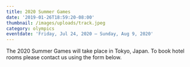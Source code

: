 ```yaml
---
title: 2020 Summer Games
date: '2019-01-26T18:59:20-08:00'
thumbnail: /images/uploads/track.jpeg
category: olympics
eventdate: 'Friday, Jul 24, 2020 – Sunday, Aug 9, 2020'
---
```


The 2020 Summer Games will take place in Tokyo, Japan. To book hotel rooms please contact us using the form below.
